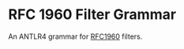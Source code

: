 # RFC 1960 Filter Grammar

An ANTLR4 grammar for [RFC1960](https://www.rfc-editor.org/rfc/rfc1960.txt) filters.
